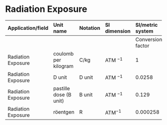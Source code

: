 # Radiation Exposure

| Application/field | Unit name | Notation | SI dimension | SI/metric system |  | English/US system |  |
| :--- | :--- | :--- | :--- | :--- | :--- | :--- | :--- |
|  |  |  |  | Conversion factor | Unit | Conversion factor | Unit |
| Radiation Exposure | coulomb per kilogram | C/kg | ATM ${ }^{-1}$ | 1 | C/kg | 3876 | R |
| Radiation Exposure | D unit | D unit | ATM ${ }^{-1}$ | 0.0258 | C/kg | 100 | R |
| Radiation Exposure | pastille dose (B unit) | B unit | ATM ${ }^{-1}$ | 0.129 | C/kg | 500 | R |
| Radiation Exposure | röentgen | R | $\mathrm{ATM}^{-1}$ | 0.000258 | C/kg | 1 | R |
